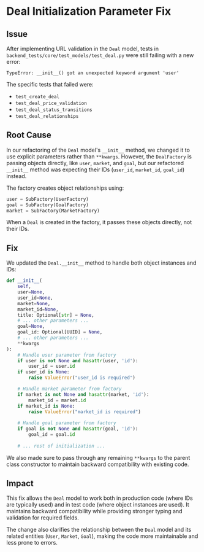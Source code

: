 # Deal Initialization Parameter Fix

## Issue

After implementing URL validation in the `Deal` model, tests in `backend_tests/core/test_models/test_deal.py` were still failing with a new error:

```
TypeError: __init__() got an unexpected keyword argument 'user'
```

The specific tests that failed were:
- `test_create_deal`
- `test_deal_price_validation`
- `test_deal_status_transitions`
- `test_deal_relationships`

## Root Cause

In our refactoring of the `Deal` model's `__init__` method, we changed it to use explicit parameters rather than `**kwargs`. However, the `DealFactory` is passing objects directly, like `user`, `market`, and `goal`, but our refactored `__init__` method was expecting their IDs (`user_id`, `market_id`, `goal_id`) instead.

The factory creates object relationships using:
```python
user = SubFactory(UserFactory)
goal = SubFactory(GoalFactory)
market = SubFactory(MarketFactory)
```

When a `Deal` is created in the factory, it passes these objects directly, not their IDs.

## Fix

We updated the `Deal.__init__` method to handle both object instances and IDs:

```python
def __init__(
    self,
    user=None,
    user_id=None,
    market=None,
    market_id=None,
    title: Optional[str] = None,
    # ... other parameters ...
    goal=None,
    goal_id: Optional[UUID] = None,
    # ... other parameters ...
    **kwargs
):
    # Handle user parameter from factory
    if user is not None and hasattr(user, 'id'):
        user_id = user.id
    if user_id is None:
        raise ValueError("user_id is required")

    # Handle market parameter from factory
    if market is not None and hasattr(market, 'id'):
        market_id = market.id
    if market_id is None:
        raise ValueError("market_id is required")
        
    # Handle goal parameter from factory
    if goal is not None and hasattr(goal, 'id'):
        goal_id = goal.id
        
    # ... rest of initialization ...
```

We also made sure to pass through any remaining `**kwargs` to the parent class constructor to maintain backward compatibility with existing code.

## Impact

This fix allows the `Deal` model to work both in production code (where IDs are typically used) and in test code (where object instances are used). It maintains backward compatibility while providing stronger typing and validation for required fields.

The change also clarifies the relationship between the `Deal` model and its related entities (`User`, `Market`, `Goal`), making the code more maintainable and less prone to errors. 